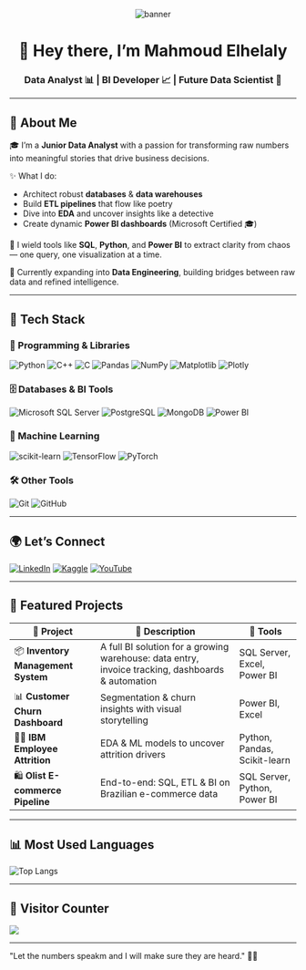 <!-- Banner -->

<p align="center">
  <img src="https://capsule-render.vercel.app/api?type=waving&color=0E76A8&height=200&section=header&text=Mahmoud%20Elhelaly&fontSize=40&fontColor=ffffff" alt="banner"/>
</p>

<h1 align="center">👋 Hey there, I’m Mahmoud Elhelaly</h1>
<h3 align="center">Data Analyst 📊 | BI Developer 📈 | Future Data Scientist 🤖</h3>

---

## 💫 About Me

🎓 I’m a **Junior Data Analyst** with a passion for transforming raw numbers into meaningful stories that drive business decisions.

✨ What I do:

* Architect robust **databases** & **data warehouses**
* Build **ETL pipelines** that flow like poetry
* Dive into **EDA** and uncover insights like a detective
* Create dynamic **Power BI dashboards** (Microsoft Certified 🎓)

🔧 I wield tools like **SQL**, **Python**, and **Power BI** to extract clarity from chaos — one query, one visualization at a time.

🚀 Currently expanding into **Data Engineering**, building bridges between raw data and refined intelligence.

---

## 🔧 Tech Stack

### 🐍 Programming & Libraries

![Python](https://img.shields.io/badge/python-3670A0?style=for-the-badge\&logo=python\&logoColor=ffdd54)
![C++](https://img.shields.io/badge/c++-%2300599C.svg?style=for-the-badge\&logo=c%2B%2B\&logoColor=white)
![C](https://img.shields.io/badge/c-%2300599C.svg?style=for-the-badge\&logo=c\&logoColor=white)
![Pandas](https://img.shields.io/badge/pandas-%23150458.svg?style=for-the-badge\&logo=pandas\&logoColor=white)
![NumPy](https://img.shields.io/badge/numpy-%23013243.svg?style=for-the-badge\&logo=numpy\&logoColor=white)
![Matplotlib](https://img.shields.io/badge/Matplotlib-%23ffffff.svg?style=for-the-badge\&logo=Matplotlib\&logoColor=black)
![Plotly](https://img.shields.io/badge/Plotly-%233F4F75.svg?style=for-the-badge\&logo=plotly\&logoColor=white)

### 🗄️ Databases & BI Tools

![Microsoft SQL Server](https://img.shields.io/badge/Microsoft%20SQL%20Server-CC2927?style=for-the-badge\&logo=microsoft%20sql%20server\&logoColor=white)
![PostgreSQL](https://img.shields.io/badge/postgres-%23316192.svg?style=for-the-badge\&logo=postgresql\&logoColor=white)
![MongoDB](https://img.shields.io/badge/MongoDB-%234ea94b.svg?style=for-the-badge\&logo=mongodb\&logoColor=white)
![Power BI](https://img.shields.io/badge/power_bi-F2C811?style=for-the-badge\&logo=powerbi\&logoColor=black)

### 🤖 Machine Learning

![scikit-learn](https://img.shields.io/badge/scikit--learn-%23F7931E.svg?style=for-the-badge\&logo=scikit-learn\&logoColor=white)
![TensorFlow](https://img.shields.io/badge/TensorFlow-%23FF6F00.svg?style=for-the-badge\&logo=TensorFlow\&logoColor=white)
![PyTorch](https://img.shields.io/badge/PyTorch-%23EE4C2C.svg?style=for-the-badge\&logo=PyTorch\&logoColor=white)

### 🛠️ Other Tools

![Git](https://img.shields.io/badge/git-%23F05033.svg?style=for-the-badge\&logo=git\&logoColor=white)
![GitHub](https://img.shields.io/badge/github-%23121011.svg?style=for-the-badge\&logo=github\&logoColor=white)

---

## 🌍 Let’s Connect

[![LinkedIn](https://img.shields.io/badge/LinkedIn-%230077B5.svg?style=for-the-badge\&logo=linkedin\&logoColor=white)](https://www.linkedin.com/in/mahmoud--elhelaly/)
[![Kaggle](https://img.shields.io/badge/Kaggle-%23121011.svg?style=for-the-badge\&logo=kaggle\&logoColor=white)](https://www.kaggle.com/mahmoudelhelaly)
[![YouTube](https://img.shields.io/badge/YouTube-%23FF0000.svg?style=for-the-badge\&logo=YouTube\&logoColor=white)](https://www.youtube.com/@mahmoudelhelaly3522)

---

## 📌 Featured Projects

| 💼 Project                         | 📝 Description                                                                                    | 🧰 Tools                     |
| ---------------------------------- | ------------------------------------------------------------------------------------------------- | ---------------------------- |
| 📦 **Inventory Management System** | A full BI solution for a growing warehouse: data entry, invoice tracking, dashboards & automation | SQL Server, Excel, Power BI  |
| 📊 **Customer Churn Dashboard**    | Segmentation & churn insights with visual storytelling                                            | Power BI, Excel              |
| 👩‍💼 **IBM Employee Attrition**   | EDA & ML models to uncover attrition drivers                                                      | Python, Pandas, Scikit-learn |
| 🛍️ **Olist E-commerce Pipeline**  | End-to-end: SQL, ETL & BI on Brazilian e-commerce data                                            | SQL Server, Python, Power BI |

---

## 📊 Most Used Languages

![Top Langs](https://github-readme-stats.vercel.app/api/top-langs/?username=MGmahmoud\&theme=dark\&hide_border=false\&layout=compact)

---

## 👣 Visitor Counter

[![](https://visitcount.itsvg.in/api?id=MGmahmoud\&icon=0\&color=0)](https://visitcount.itsvg.in)

---

"Let the numbers speakm and I will make sure they are heard." 🧠✨

